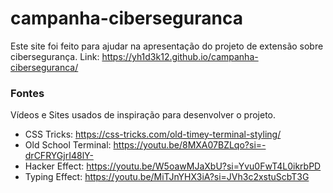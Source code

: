 # campanha-ciberseguranca
Este site foi feito para ajudar na apresentação do projeto de extensão sobre cibersegurança.
Link: https://yh1d3k12.github.io/campanha-ciberseguranca/

### Fontes
Vídeos e Sites usados de inspiração para desenvolver o projeto.
* CSS Tricks: https://css-tricks.com/old-timey-terminal-styling/
* Old School Terminal: https://youtu.be/8MXA07BZLqo?si=-drCFRYGjrI48lY-
* Hacker Effect: https://youtu.be/W5oawMJaXbU?si=Yvu0FwT4L0ikrbPD
* Typing Effect: https://youtu.be/MiTJnYHX3iA?si=JVh3c2xstuScbT3G
